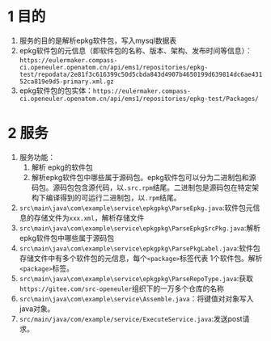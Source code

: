 # 1 目的
1. 服务的目的是解析epkg软件包，写入mysql数据表
2. epkg软件包的元信息（即软件包的名称、版本、架构、发布时间等信息）：`https://eulermaker.compass-ci.openeuler.openatom.cn/api/ems1/repositories/epkg-test/repodata/2e81f3c616399c50d5cbda843d4907b4650199d639814dc6ae43152ca819e9d5-primary.xml.gz`
3. epkg软件包的包实体：`https://eulermaker.compass-ci.openeuler.openatom.cn/api/ems1/repositories/epkg-test/Packages/`

# 2 服务
1. 服务功能：
    1. 解析 epkg的软件包
    2. 解析epkg软件包中哪些属于源码包。epkg软件包可以分为二进制包和源码包。源码包包含源代码，以`.src.rpm`结尾。二进制包是源码包在特定架构下编译得到的可运行二进制包，以`.rpm`结尾。
2. `src\main\java\com\example\service\epkgpkg\ParseEpkg.java`:软件包元信息的存储文件为`xxx.xml`，解析存储文件
3. `src\main\java\com\example\service\epkgpkg\ParseEpkgSrcPkg.java`:解析epkg软件包中哪些属于源码包
4. `src\main\java\com\example\service\epkgpkg\ParsePkgLabel.java`:软件包存储文件中有多个软件包的元信息，每个`<package>`标签代表 1个软件包。解析`<package>`标签。
5. `src\main\java\com\example\service\epkgpkg\ParseRepoType.java`:获取`https://gitee.com/src-openeuler`组织下的一万多个仓库的名称
6. `src\main\java\com\example\service\Assemble.java`：将键值对对象写入java对象。
7. `src/main/java/com/example/service/ExecuteService.java`:发送post请求。
    